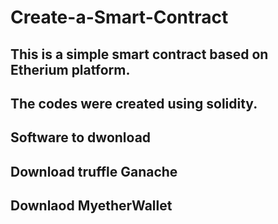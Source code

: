 # Create-a-Smart-Contract
## This is a simple smart contract based on Etherium platform.
## The codes were created using solidity.
## Software to dwonload
## Download truffle Ganache
## Downlaod MyetherWallet

